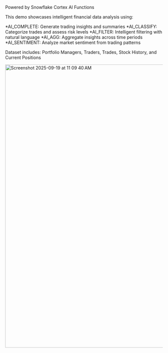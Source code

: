 Powered by Snowflake Cortex AI Functions

This demo showcases intelligent financial data analysis using:

*AI_COMPLETE: Generate trading insights and summaries
*AI_CLASSIFY: Categorize trades and assess risk levels
*AI_FILTER: Intelligent filtering with natural language
*AI_AGG: Aggregate insights across time periods
*AI_SENTIMENT: Analyze market sentiment from trading patterns

Dataset includes: Portfolio Managers, Traders, Trades, Stock History, and Current Positions

<img width="1637" height="906" alt="Screenshot 2025-09-19 at 11 09 40 AM" src="https://github.com/user-attachments/assets/0e401ded-5cfd-4967-be6a-44f42e462bac" />
